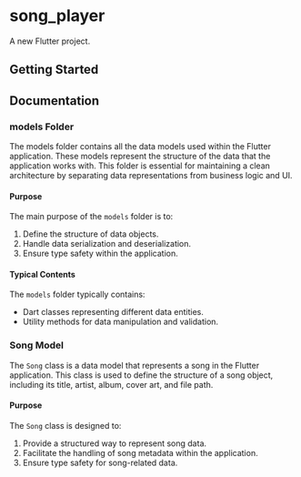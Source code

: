 # song_player

A new Flutter project.

## Getting Started

## Documentation

### models Folder
The models folder contains all the data models used within the Flutter application. These models represent the structure of the data that the application works with. This folder is essential for maintaining a clean architecture by separating data representations from business logic and UI.

#### Purpose
The main purpose of the `models` folder is to:
1. Define the structure of data objects.
2. Handle data serialization and deserialization.
3. Ensure type safety within the application.

#### Typical Contents
The `models` folder typically contains:
- Dart classes representing different data entities.
- Utility methods for data manipulation and validation.

### Song Model

The `Song` class is a data model that represents a song in the Flutter application. This class is used to define the structure of a song object, including its title, artist, album, cover art, and file path.

#### Purpose
The `Song` class is designed to:
1. Provide a structured way to represent song data.
2. Facilitate the handling of song metadata within the application.
3. Ensure type safety for song-related data.

